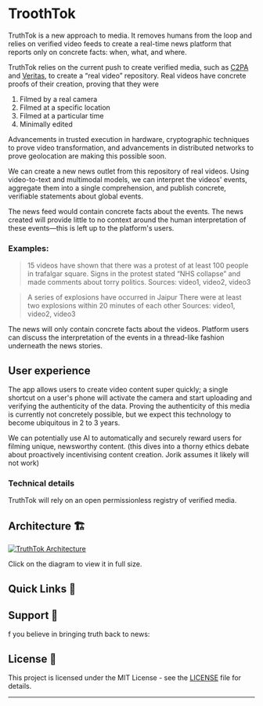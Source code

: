 # TroothTok
TruthTok is a new approach to media. It removes humans from the loop and relies on verified video feeds to create a real-time news platform that reports only on concrete facts: when, what, and where.

TruthTok relies on the current push to create verified media, such as [C2PA](https://c2pa.org/) and [Veritas](https://eprint.iacr.org/2024/1066.pdf), to create a “real video” repository. Real videos have concrete proofs of their creation, proving that they were

1. Filmed by a real camera
2. Filmed at a specific location
3. Filmed at a particular time
4. Minimally edited

Advancements in trusted execution in hardware, cryptographic techniques to prove video transformation, and advancements in distributed networks to prove geolocation are making this possible soon.

We can create a new news outlet from this repository of real videos. Using video-to-text and multimodal models, we can interpret the videos' events, aggregate them into a single comprehension, and publish concrete, verifiable statements about global events.

The news feed would contain concrete facts about the events. The news created will provide little to no context around the human interpretation of these events—this is left up to the platform's users.

### Examples:

> 15 videos have shown that there was a protest of at least 100 people in trafalgar square.
Signs in the protest stated “NHS collapse” and made comments about torry politics.
Sources: video1, video2, video3
> 

> A series of explosions have occurred in Jaipur
There were at least two explosions within 20 minutes of each other
Sources: video1, video2, video3
> 
The news will only contain concrete facts about the videos. Platform users can discuss the interpretation of the events in a thread-like fashion underneath the news stories.

## User experience

The app allows users to create video content super quickly; a single shortcut on a user's phone will activate the camera and start uploading and verifying the authenticity of the data. Proving the authenticity of this media is currently not concretely possible, but we expect this technology to become ubiquitous in 2 to 3 years.

We can potentially use AI to automatically and securely reward users for filming unique, newsworthy content. (this dives into a thorny ethics debate about proactively incentivising content creation. Jorik assumes it likely will not work)

### Technical details

TruthTok will rely on an open permissionless registry of verified media.

## Architecture 🏗️

[![TruthTok Architecture](https://link.excalidraw.com/readonly/PP4YtXlYNGSmus20AN2c?darkMode=true)](https://link.excalidraw.com/readonly/PP4YtXlYNGSmus20AN2c?darkMode=true)

Click on the diagram to view it in full size.

## Quick Links 🔗

## Support 💪
f you believe in bringing truth back to news:

## License 📄

This project is licensed under the MIT License - see the [LICENSE](LICENSE) file for details.

---
